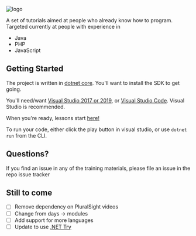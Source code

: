 ![ logo](https://pbs.twimg.com/card_img/1194137350315618310/beiG-t0t?format=png&name=600x314)

A set of tutorials aimed at people who already know how to program. Targeted currently at people with experience in

- Java
- PHP
- JavaScript

## Getting Started

The project is written in [dotnet core](https://dotnet.microsoft.com/download). You'll want to install the SDK to get going.

You'll need/want [Visual Studio 2017 or 2019](https://visualstudio.microsoft.com/vs/community/), or [Visual Studio Code](https://code.visualstudio.com/). Visual Studio is recommended.

When you're ready, lessons start [here!](CSharpTraining/Day1)

To run your code, either click the play button in visual studio, or use `dotnet run` from the CLI.

## Questions?

If you find an issue in any of the training materials, please file an issue in the repo issue tracker

## Still to come

- [ ] Remove dependency on PluralSight videos
- [ ] Change from days -> modules
- [ ] Add support for more languages
- [ ] Update to use [.NET Try](https://www.hanselman.com/blog/IntroducingTheTryNETGlobalToolInteractiveInbrowserDocumentationAndWorkshopCreator.aspx)
